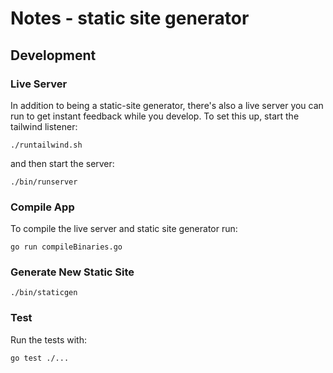 # Notes - static site generator

## Development

### Live Server

In addition to being a static-site generator, there's also a live
server you can run to get instant feedback while you develop. To set
this up, start the tailwind listener:

```
./runtailwind.sh
```

and then start the server:

```
./bin/runserver
```

### Compile App

To compile the live server and static site generator run:

```
go run compileBinaries.go
```

### Generate New Static Site
```
./bin/staticgen
```

### Test

Run the tests with:

```
go test ./...
```
